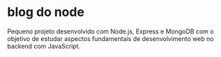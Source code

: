 # blog do node
Pequeno projeto desenvolvido com Node.js, Express e MongoDB com o objetivo de estudar aspectos fundamentais de desenvolvimento web no backend com JavaScript.
